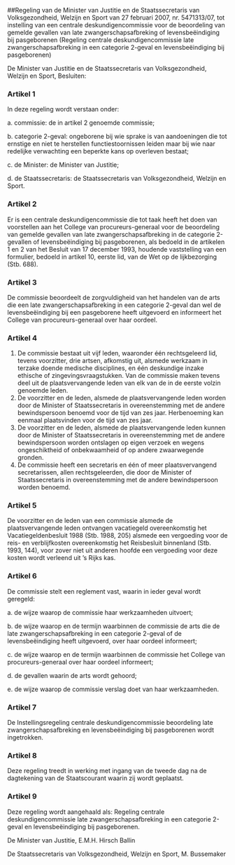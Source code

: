 <meta http-equiv='Content-Type' content='text/html; charset=utf-8' />

##Regeling van de Minister van Justitie en de Staatssecretaris van Volksgezondheid, Welzijn en Sport van 27 februari 2007, nr. 5471313/07, tot instelling van een centrale deskundigencommissie voor de beoordeling van gemelde gevallen van late zwangerschapsafbreking of levensbeëindiging bij pasgeborenen (Regeling centrale deskundigencommissie late zwangerschapsafbreking in een categorie 2-geval en levensbeëindiging bij pasgeborenen)

De Minister van Justitie en de Staatssecretaris van Volksgezondheid, Welzijn en Sport,  Besluiten:    

### Artikel  1  

In deze regeling wordt verstaan onder: 

a. commissie: de in artikel 2 genoemde commissie;  

b. categorie 2-geval: ongeborene bij wie sprake is van aandoeningen die tot ernstige en niet te herstellen functiestoornissen leiden maar bij wie naar redelijke verwachting een beperkte kans op overleven bestaat;  

c. de Minister: de Minister van Justitie;  

d. de Staatssecretaris: de Staatssecretaris van Volksgezondheid, Welzijn en Sport.   

### Artikel  2  

Er is een centrale deskundigencommissie die tot taak heeft het doen van voorstellen aan het College van procureurs-generaal voor de beoordeling van gemelde gevallen van late zwangerschapsafbreking in de categorie 2-gevallen of levensbeëindiging bij pasgeborenen, als bedoeld in de artikelen 1 en 2 van het Besluit van 17 december 1993, houdende vaststelling van een formulier, bedoeld in artikel 10, eerste lid, van de Wet op de lijkbezorging (Stb. 688). 

### Artikel  3  

De commissie beoordeelt de zorgvuldigheid van het handelen van de arts die een late zwangerschapsafbreking in een categorie 2-geval dan wel de levensbeëindiging bij een pasgeborene heeft uitgevoerd en informeert het College van procureurs-generaal over haar oordeel. 

### Artikel  4  

1.  De commissie bestaat uit vijf leden, waaronder één rechtsgeleerd lid, tevens voorzitter, drie artsen, afkomstig uit, alsmede werkzaam in terzake doende medische disciplines, en één deskundige inzake ethische of zingevingsvraagstukken. Van de commissie maken tevens deel uit de plaatsvervangende leden van elk van de in de eerste volzin genoemde leden.   
2.  De voorzitter en de leden, alsmede de plaatsvervangende leden worden door de Minister of Staatssecretaris in overeenstemming met de andere bewindspersoon benoemd voor de tijd van zes jaar. Herbenoeming kan eenmaal plaatsvinden voor de tijd van zes jaar.   
3.  De voorzitter en de leden, alsmede de plaatsvervangende leden kunnen door de Minister of Staatssecretaris in overeenstemming met de andere bewindspersoon worden ontslagen op eigen verzoek en wegens ongeschiktheid of onbekwaamheid of op andere zwaarwegende gronden.   
4.  De commissie heeft een secretaris en één of meer plaatsvervangend secretarissen, allen rechtsgeleerden, die door de Minister of Staatssecretaris in overeenstemming met de andere bewindspersoon worden benoemd.  

### Artikel  5  

De voorzitter en de leden van een commissie alsmede de plaatsvervangende leden ontvangen vacatiegeld overeenkomstig het Vacatiegeldenbesluit 1988 (Stb. 1988, 205) alsmede een vergoeding voor de reis- en verblijfkosten overeenkomstig het Reisbesluit binnenland (Stb. 1993, 144), voor zover niet uit anderen hoofde een vergoeding voor deze kosten wordt verleend uit ’s Rijks kas. 

### Artikel  6  

De commissie stelt een reglement vast, waarin in ieder geval wordt geregeld: 

a. de wijze waarop de commissie haar werkzaamheden uitvoert;  

b. de wijze waarop en de termijn waarbinnen de commissie de arts die de late zwangerschapsafbreking in een categorie 2-geval of de levensbeëindiging heeft uitgevoerd, over haar oordeel informeert;  

c. de wijze waarop en de termijn waarbinnen de commissie het College van procureurs-generaal over haar oordeel informeert;  

d. de gevallen waarin de arts wordt gehoord;  

e. de wijze waarop de commissie verslag doet van haar werkzaamheden.   

### Artikel  7  

De Instellingsregeling centrale deskundigencommissie beoordeling late zwangerschapsafbreking en levensbeëindiging bij pasgeborenen wordt ingetrokken. 

### Artikel  8  

Deze regeling treedt in werking met ingang van de tweede dag na de dagtekening van de Staatscourant waarin zij wordt geplaatst. 

### Artikel  9  

Deze regeling wordt aangehaald als: Regeling centrale deskundigencommissie late zwangerschapsafbreking in een categorie 2-geval en levensbeëindiging bij pasgeborenen. 

De 
Minister van Justitie, 
E.M.H. Hirsch Ballin   

De 
Staatssecretaris van Volksgezondheid, Welzijn en Sport, 
M. Bussemaker     
